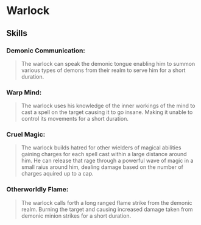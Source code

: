 Warlock
=======

Skills
------

### Demonic Communication:
> The warlock can speak the demonic tongue enabling him to summon various types of demons from their realm to serve him for a short duration.

### Warp Mind:
> The warlock uses his knowledge of the inner workings of the mind to cast a spell on the target causing it to go insane. Making it unable to control its movements for a short duration.

### Cruel Magic:
> The warlock builds hatred for other wielders of magical abilities gaining charges for each spell cast within a large distance around him. He can release that rage through a powerful wave of magic in a small raius around him, dealing damage based on the number of charges aquired up to a cap.

### Otherworldly Flame:
> The warlock calls forth a long ranged flame strike from the demonic realm. Burning the target and causing increased damage taken from demonic minion strikes for a short duration.